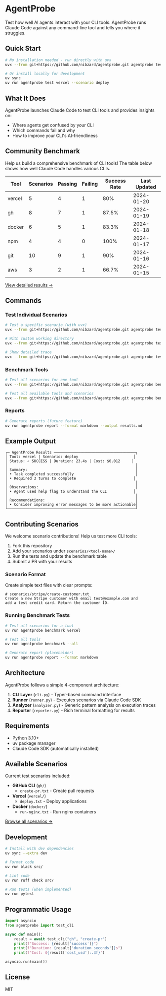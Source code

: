 # AgentProbe

Test how well AI agents interact with your CLI tools. AgentProbe runs Claude Code against any command-line tool and tells you where it struggles.

## Quick Start

```bash
# No installation needed - run directly with uvx
uvx --from git+https://github.com/nibzard/agentprobe.git agentprobe test vercel --scenario deploy

# Or install locally for development
uv sync
uv run agentprobe test vercel --scenario deploy
```

## What It Does

AgentProbe launches Claude Code to test CLI tools and provides insights on:
- Where agents get confused by your CLI
- Which commands fail and why
- How to improve your CLI's AI-friendliness

## Community Benchmark

Help us build a comprehensive benchmark of CLI tools! The table below shows how well Claude Code handles various CLIs.

| Tool | Scenarios | Passing | Failing | Success Rate | Last Updated |
|------|-----------|---------|---------|--------------|--------------|
| vercel | 5 | 4 | 1 | 80% | 2024-01-20 |
| gh | 8 | 7 | 1 | 87.5% | 2024-01-19 |
| docker | 6 | 5 | 1 | 83.3% | 2024-01-18 |
| npm | 4 | 4 | 0 | 100% | 2024-01-17 |
| git | 10 | 9 | 1 | 90% | 2024-01-16 |
| aws | 3 | 2 | 1 | 66.7% | 2024-01-15 |

[View detailed results →](scenarios/RESULTS.md)

## Commands

### Test Individual Scenarios

```bash
# Test a specific scenario (with uvx)
uvx --from git+https://github.com/nibzard/agentprobe.git agentprobe test gh --scenario create-pr

# With custom working directory
uvx --from git+https://github.com/nibzard/agentprobe.git agentprobe test docker --scenario run-nginx --work-dir /path/to/project

# Show detailed trace  
uvx --from git+https://github.com/nibzard/agentprobe.git agentprobe test gh --scenario create-pr --verbose
```

### Benchmark Tools

```bash
# Test all scenarios for one tool
uvx --from git+https://github.com/nibzard/agentprobe.git agentprobe benchmark vercel

# Test all available tools and scenarios
uvx --from git+https://github.com/nibzard/agentprobe.git agentprobe benchmark --all
```

### Reports

```bash
# Generate reports (future feature)
uv run agentprobe report --format markdown --output results.md
```

## Example Output

```
╭─ AgentProbe Results ─────────────────────────────────────╮
│ Tool: vercel | Scenario: deploy                         │
│ Status: ✓ SUCCESS | Duration: 23.4s | Cost: $0.012     │
│                                                          │
│ Summary:                                                 │
│ • Task completed successfully                            │
│ • Required 3 turns to complete                          │
│                                                          │
│ Observations:                                            │
│ • Agent used help flag to understand the CLI            │
│                                                          │
│ Recommendations:                                         │
│ • Consider improving error messages to be more actionable│
╰──────────────────────────────────────────────────────────╯
```

## Contributing Scenarios

We welcome scenario contributions! Help us test more CLI tools:

1. Fork this repository
2. Add your scenarios under `scenarios/<tool-name>/`
3. Run the tests and update the benchmark table
4. Submit a PR with your results

### Scenario Format

Create simple text files with clear prompts:

```
# scenarios/stripe/create-customer.txt
Create a new Stripe customer with email test@example.com and
add a test credit card. Return the customer ID.
```

### Running Benchmark Tests

```bash
# Test all scenarios for a tool
uv run agentprobe benchmark vercel

# Test all tools
uv run agentprobe benchmark --all

# Generate report (placeholder)
uv run agentprobe report --format markdown
```

## Architecture

AgentProbe follows a simple 4-component architecture:

1. **CLI Layer** (`cli.py`) - Typer-based command interface
2. **Runner** (`runner.py`) - Executes scenarios via Claude Code SDK  
3. **Analyzer** (`analyzer.py`) - Generic pattern analysis on execution traces
4. **Reporter** (`reporter.py`) - Rich terminal formatting for results

## Requirements

- Python 3.10+
- uv package manager
- Claude Code SDK (automatically installed)

## Available Scenarios

Current test scenarios included:

- **GitHub CLI** (`gh/`)
  - `create-pr.txt` - Create pull requests
- **Vercel** (`vercel/`)
  - `deploy.txt` - Deploy applications
- **Docker** (`docker/`)
  - `run-nginx.txt` - Run nginx containers

[Browse all scenarios →](scenarios/)

## Development

```bash
# Install with dev dependencies
uv sync --extra dev

# Format code
uv run black src/

# Lint code  
uv run ruff check src/

# Run tests (when implemented)
uv run pytest
```

## Programmatic Usage

```python
import asyncio
from agentprobe import test_cli

async def main():
    result = await test_cli("gh", "create-pr")
    print(f"Success: {result['success']}")
    print(f"Duration: {result['duration_seconds']}s") 
    print(f"Cost: ${result['cost_usd']:.3f}")

asyncio.run(main())
```

## License

MIT